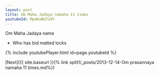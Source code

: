 ```yaml
---
layout: post
title: Om Maha Jadaya namaha 11 times
youtubeId: Mp4KuNd7z0Y
---
```

 
 
Om Maha Jadaya nama 
 
 -  Who has bid matted locks 
 
  
 
  
 
 
 
 
 
 


{% include youtubePlayer.html id=page.youtubeId %}
 
[Next]({{ site.baseurl }}{% link  split1/_posts/2013-12-14-Om prasannaya namaha 11 times.md%})
 
